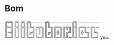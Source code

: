 # Bom
╔═╗╔╗╔╗╔╗────╔╗───────╔╗─────── ╠═║╠╣╠╣║╚╗╔╦╗║╚╗╔═╗╔╦╗╠╣╔═╗─╔╗─ ║═╣║║║║║╔╣║║║║╔╣║╬║║╔╝║║║╬╚╗║╚╗ ╚═╝╚╝╚╝╚═╝╚═╝╚═╝╚═╝╚╝─╚╝╚══╝╚═╝
yuu.
